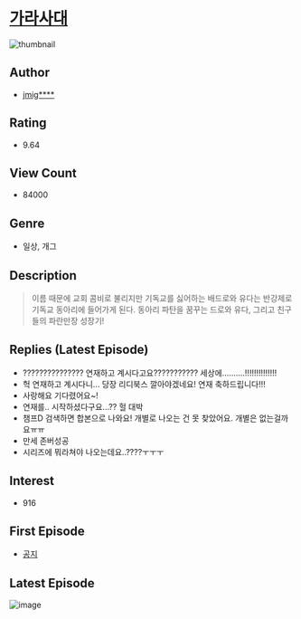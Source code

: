# [가라사대](https://comic.naver.com/bestChallenge/list?titleId=719850)
![thumbnail](https://image-comic.pstatic.net/user_contents_data/challenge_comic/2020/10/17/321523/thumbnail_434x33014d1a12a_14fb_4ce3_b7a2_375ef6914973_00000593.JPEG)

## Author
- [jmig****](https://comic.naver.com/artistTitle?id=321523)

## Rating
- 9.64

## View Count
- 84000

## Genre
- 일상, 개그

## Description
> 이름 때문에 교회 콤비로 불리지만 기독교를 싫어하는 배드로와 유다는 반강제로 기독교 동아리에 들어가게 된다. 동아리 파탄을 꿈꾸는 드로와 유다, 그리고 친구들의 파란만장 성장기!

## Replies (Latest Episode)
- ??????????????? 연재하고 계시다고요??????????? 세상에..........!!!!!!!!!!!!!!
- 헉 연재하고 계시다니... 당장 리디북스 깔아야겠네요! 연재 축하드립니다!!!
- 사랑해요 기다렸어요~!
- 연재를.. 시작하셨다구요...?? 헐 대박
- 챔프D 검색하면 합본으로 나와요! 개별로 나오는 건 못 찾았어요. 개별은 없는걸까요ㅠㅠ
- 만세 존버성공
- 시리즈에 뭐라쳐야 나오는데요..????ㅜㅜㅜ

## Interest
- 916

## First Episode
- [공지](https://comic.naver.com/bestChallenge/detail?titleId=719850&no=7)

## Latest Episode
![image](https://image-comic.pstatic.net/user_contents_data/challenge_comic/2020/10/17/321523/upload_4135206282483426147.jpeg)
